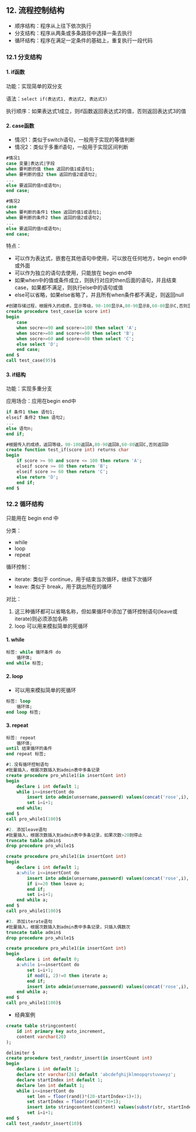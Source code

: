 ## 12. 流程控制结构

- 顺序结构：程序从上往下依次执行
- 分支结构：程序从两条或多条路径中选择一条去执行
- 循环结构：程序在满足一定条件的基础上，重复执行一段代码

### 12.1 分支结构

#### 1. if函数

功能：实现简单的双分支

语法：`select if(表达式1, 表达式2, 表达式3)`

执行顺序：如果表达式1成立，则if函数返回表达式2的值，否则返回表达式3的值

#### 2. case函数

- 情况1：类似于switch语句，一般用于实现的等值判断
- 情况2：类似于多重if语句，一般用于实现区间判断
```sql
#情况1
case 变量|表达式|字段 
when 要判断的值 then 返回的值1或语句1;
when 要判断的值2 then 返回的值2或语句2;
...
else 要返回的值n或语句n;
end case;

#情况2
case
when 要判断的条件1 then 返回的值1或语句1;
when 要判断的条件2 then 返回的值2或语句2;
...
else 要返回的值n或语句n;
end case;
```

特点：
- 可以作为表达式，嵌套在其他语句中使用，可以放在任何地方，begin end中或外面
- 可以作为独立的语句去使用，只能放在 begin end中
- 如果when中的值或条件成立，则执行对应的then后面的语句，并且结束case，如果都不满足，则执行else中的语句或值
- else可以省略，如果else省略了，并且所有when条件都不满足，则返回null

```sql
#创建存储过程，根据传入的成绩，显示等级，90-100显示A,80-90显示B,60-80显示C,否则显示D
create procedure test_case(in score int)
begin
    case
    when socre>=90 and score<=100 then select 'A';
    when socre>=80 and score<=90 then select 'B';
    when socre>=60 and score<=80 then select 'C';
    else select 'D';
    end case;
end $
call test_case(95)$
```

#### 3. if结构

功能：实现多重分支

应用场合：应用在begin end中

```sql
if 条件1 then 语句1;
elseif 条件2 then 语句2;
...
else 语句n;
end if;

#根据传入的成绩，返回等级，90-100返回A,80-90返回B,60-80返回C,否则返回D
create function test_if(score int) returns char
begin
    if score >= 90 and score <= 100 then return 'A';
    elseif score >= 80 then return 'B';
    elseif score >= 60 then return 'C';
    else return 'D';
    end if;
end $
```

### 12.2 循环结构

只能用在 begin end 中

分类：
- while
- loop
- repeat

循环控制：
- iterate: 类似于 continue，用于结束当次循环，继续下次循环
- leave: 类似于 break，用于跳出所在的循环

对比：
1. 这三种循环都可以省略名称，但如果循环中添加了循环控制语句(leave或iterate)则必须添加名称
2. loop 可以用来模拟简单的死循环

#### 1. while

```sql
标签: while 循环条件 do 
    循环体;
end while 标签;
```

#### 2. loop
- 可以用来模拟简单的死循环

```sql
标签: loop
    循环体;
end loop 标签;
```

#### 3. repeat

```sql
标签: repeat
    循环体;
until 结束循环的条件
end repeat 标签;
```

```sql
#1.没有循环控制语句
#批量插入，根据次数插入到admin表中多条记录
create procedure pro_while1(in insertCont int)
begin
    declare i int default 1;
    while i<=insertCont do
        insert into admin(unsername,password) values(concat('rose',i),'666');
        set i=i+1;
    end while;
end $
call pro_while1(100)$

#2. 添加leave语句
#批量插入，根据次数插入到admin表中多条记录，如果次数>20则停止
truncate table admin$
drop procedure pro_while1$

create procedure pro_while1(in insertCont int)
begin
    declare i int default 1;
    a:while i<=insertCont do
        insert into admin(unsername,password) values(concat('rose',i),'666');
        if i>=20 then leave a;
        end if;
        set i=i+1;
    end while a;
end $
call pro_while1(100)$

#3. 添加iterate语句
#批量插入，根据次数插入到admin表中多条记录，只插入偶数次
truncate table admin$
drop procedure pro_while1$

create procedure pro_while1(in insertCont int)
begin
    declare i int default 0;
    a:while i<=insertCont do
        set i=i+1;
        if mod(i, 2)!=0 then iterate a;
        end if;
        insert into admin(unsername,password) values(concat('rose',i),'666');
    end while a;
end $
call pro_while1(100)$
```
- 经典案例
```sql
create table stringcontent(
    id int primary key auto_increment,
    content varchar(20)
);

delimiter $
create procedure test_randstr_insert(in insertCount int)
begin
    declare i int default 1;
    declare str varchar(26) default 'abcdefghijklmnopqrstuvwxyz';
    declare startIndex int default 1;
    declare len int default 1;
    while i<=insertCont do
        set len = floor(rand()*(20-startIndex+1)+1);
        set startIndex = floor(rand()*26+1);
        insert into stringcontent(content) values(substr(str, startIndex, len));
        set i=i+1;
end $
call test_randstr_insert(10)$
```